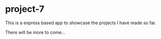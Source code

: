 # project-7

This is a express based app to showcase the projects I have made so far.

There will be more to come...

